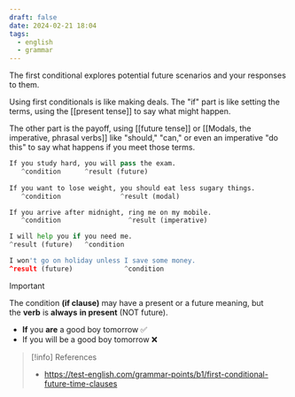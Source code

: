 ```yaml
---
draft: false
date: 2024-02-21 18:04
tags:
  - english
  - grammar
---
```


The first conditional explores potential future scenarios and your responses to them.

Using first conditionals is like making deals. The "if" part is like setting the terms, using the [[present tense]] to say what might happen. 

The other part is the payoff, using [[future tense]] or [[Modals, the imperative, phrasal verbs]] like "should," "can," or even an imperative "do this" to say what happens if you meet those terms.

```py
If you study hard, you will pass the exam.
   ^condition      ^result (future)
   
If you want to lose weight, you should eat less sugary things.
   ^condition               ^result (modal)

If you arrive after midnight, ring me on my mobile.
   ^condition                 ^result (imperative)

I will help you if you need me.
^result (future)   ^condition

I won't go on holiday unless I save some money.
^result (future)             ^condition
```

> [!important]
> The condition **(if clause)** may have a present or a future meaning, but the **verb** is **always** **in present** (NOT future).
> - **If** you **are** a good boy tomorrow ✅
> - If you will be a good boy tomorrow ❌

> [!info] References
> - https://test-english.com/grammar-points/b1/first-conditional-future-time-clauses
